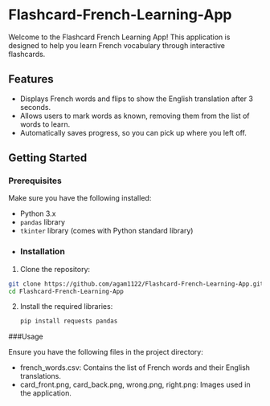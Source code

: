 # Flashcard-French-Learning-App

Welcome to the Flashcard French Learning App! This application is designed to help you learn French vocabulary through interactive flashcards.


## Features

- Displays French words and flips to show the English translation after 3 seconds.
- Allows users to mark words as known, removing them from the list of words to learn.
- Automatically saves progress, so you can pick up where you left off.


## Getting Started

### Prerequisites

Make sure you have the following installed:

- Python 3.x
- `pandas` library
- `tkinter` library (comes with Python standard library)
- ### Installation

1. Clone the repository:

```bash
git clone https://github.com/agam1122/Flashcard-French-Learning-App.git
cd Flashcard-French-Learning-App
```

2. Install the required libraries:
    ```bash
    pip install requests pandas
    ```


###Usage

Ensure you have the following files in the project directory:

  - french_words.csv: Contains the list of French words and their English translations.
  - card_front.png, card_back.png, wrong.png, right.png: Images used in the application.


    
